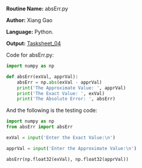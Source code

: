 **Routine Name:** absErr.py  

**Author:** Xiang Gao 

**Language:** Python.

**Output:** [Tasksheet_04](https://github.com/GoByMark/math4610/blob/main/Homework_Tasks/Tasksheet_04/Tasksheet%2004.pdf)

Code for absErr.py:  
```Python
import numpy as np

def absErr(exVal, apprVal):
    absErr = np.abs(exVal - apprVal)
    print('The Approximate Value: ', apprVal)
    print('The Exact Value: ', exVal)
    print('The Absolute Error: ', absErr)
```

And the following is the testing code:
```Python
import numpy as np
from absErr import absErr

exVal = input('Enter the Exact Value:\n')

apprVal = input('Enter the Approximate Value:\n')

absErr(np.float32(exVal), np.float32(apprVal))
```
